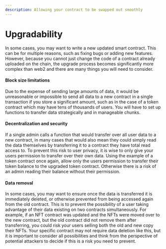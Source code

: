 ```yaml
---
description: Allowing your contract to be swapped out smoothly
---
```


# Upgradability

In some cases, you may want to write a new updated smart contract. This can be for multiple reasons, such as fixing bugs or adding new features. However, because you cannot just change the code of a contract already uploaded on the chain, the upgrade process becomes significantly more complex than web2 and there are many things you will need to consider.

#### Block size limitations

Due to the expense of sending large amounts of data, it would be unreasonable or impossible to send all data to a new contract in a single transaction if you store a significant amount, such as in the case of a token contract which may have tens of thousands of users. You will have to set up functions to transfer data strategically and in manageable chunks.

#### Decentralization and security

If a single admin calls a function that would transfer over all user data to a new contract, in many cases that would also mean they could simply read the data themselves by transferring it to a contract they have total read access to. To prevent this risk to user privacy, it is wise to only give your users permission to transfer over their own data. Using the example of a token contract once again, allow only the users permission to transfer their token balance to the upgraded token contract. Otherwise there is a risk of an admin reading their balance without their permission.

#### Data removal

In some cases, you may want to ensure once the data is transferred it is immediately deleted, or otherwise prevented from being accessed again from the old contract. This is to prevent the possibility of a user taking advantage of their data existing on two contracts simultaneously. For example, if an NFT contract was updated and the NFTs were moved over to the new contract, but the old contract did not remove them after transferring, you could risk your users selling both the old and new copy their NFTs. Your specific contract may not require data deletion like this, but it is important to consider all possibilities and think from the perspective of potential attackers to decide if this is a risk you need to prevent.&#x20;







